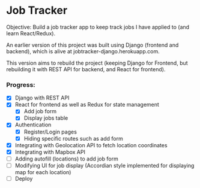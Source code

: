 # Job Tracker

Objective: Build a job tracker app to keep track jobs I have applied to (and learn React/Redux).

An earlier version of this project was built using Django (frontend and backend), which is alive at jobtracker-django.herokuapp.com.

This version aims to rebuild the project (keeping Django for Frontend, but rebuilding it with REST API for backend, and React for frontend).

### Progress:

- [x] Django with REST API
- [x] React for frontend as well as Redux for state management
  - [x] Add job form
  - [x] Display jobs table
- [x] Authentication
  - [x] Register/Login pages
  - [x] Hiding specific routes such as add form
- [x] Integrating with Geolocation API to fetch location coordinates
- [x] Integrating with Mapbox API
- [ ] Adding autofill (locations) to add job form
- [ ] Modifying UI for job display (Accordian style implemented for displaying map for each location)
- [ ] Deploy

